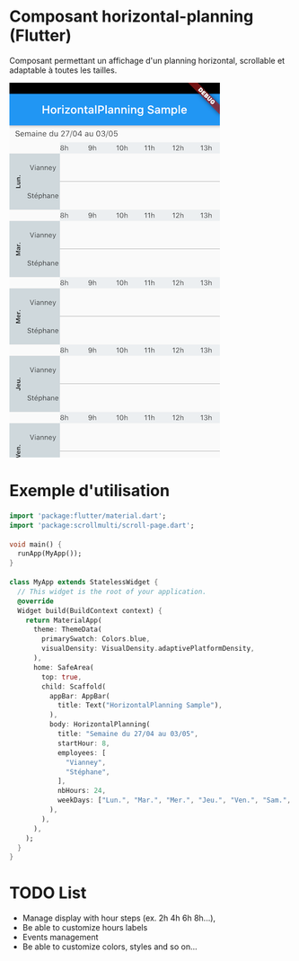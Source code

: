 
# Composant horizontal-planning (Flutter)

Composant permettant un affichage d'un planning horizontal, scrollable et adaptable à toutes les tailles.

![Planning Horizontal](demo.png)


# Exemple d'utilisation

```dart
import 'package:flutter/material.dart';
import 'package:scrollmulti/scroll-page.dart';

void main() {
  runApp(MyApp());
}

class MyApp extends StatelessWidget {
  // This widget is the root of your application.
  @override
  Widget build(BuildContext context) {
    return MaterialApp(
      theme: ThemeData(
        primarySwatch: Colors.blue,
        visualDensity: VisualDensity.adaptivePlatformDensity,
      ),
      home: SafeArea(
        top: true,
        child: Scaffold(
          appBar: AppBar(
            title: Text("HorizontalPlanning Sample"),
          ),
          body: HorizontalPlanning(
            title: "Semaine du 27/04 au 03/05",
            startHour: 8,
            employees: [
              "Vianney",
              "Stéphane",
            ],
            nbHours: 24,
            weekDays: ["Lun.", "Mar.", "Mer.", "Jeu.", "Ven.", "Sam.", "Dim."],
          ),
        ),
      ),
    );
  }
}
```


# TODO List

- Manage display with hour steps (ex. 2h 4h 6h 8h...), 
- Be able to customize hours labels
- Events management
- Be able to customize colors, styles and so on...
